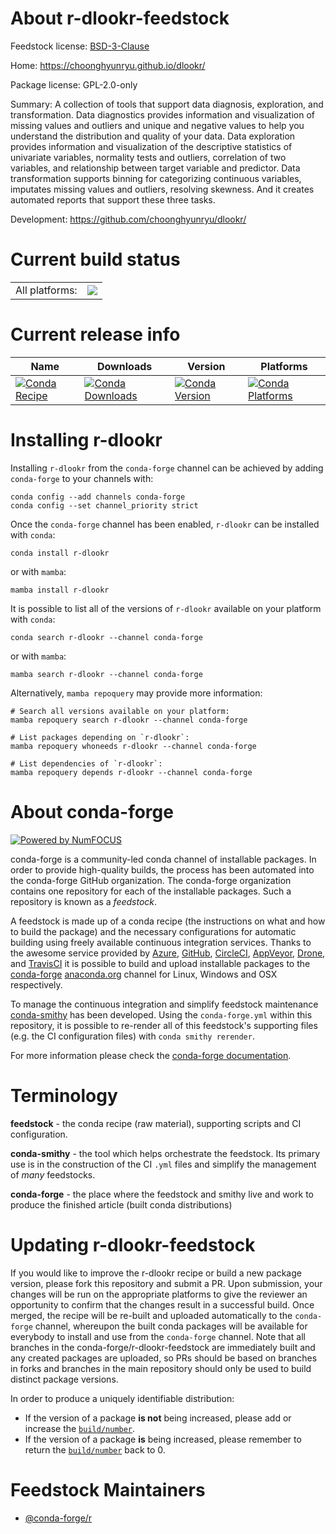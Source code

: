 About r-dlookr-feedstock
========================

Feedstock license: [BSD-3-Clause](https://github.com/conda-forge/r-dlookr-feedstock/blob/main/LICENSE.txt)

Home: https://choonghyunryu.github.io/dlookr/

Package license: GPL-2.0-only

Summary: A collection of tools that support data diagnosis, exploration, and transformation. Data diagnostics provides information and visualization of missing values and outliers and unique and negative values to help you understand the distribution and quality of your data. Data exploration provides information and visualization of the descriptive statistics of univariate variables, normality tests and outliers, correlation of two variables, and relationship between target variable and predictor. Data transformation supports binning for categorizing continuous variables, imputates missing values and outliers, resolving skewness. And it creates automated reports that support these three tasks.

Development: https://github.com/choonghyunryu/dlookr/

Current build status
====================


<table><tr><td>All platforms:</td>
    <td>
      <a href="https://dev.azure.com/conda-forge/feedstock-builds/_build/latest?definitionId=15821&branchName=main">
        <img src="https://dev.azure.com/conda-forge/feedstock-builds/_apis/build/status/r-dlookr-feedstock?branchName=main">
      </a>
    </td>
  </tr>
</table>

Current release info
====================

| Name | Downloads | Version | Platforms |
| --- | --- | --- | --- |
| [![Conda Recipe](https://img.shields.io/badge/recipe-r--dlookr-green.svg)](https://anaconda.org/conda-forge/r-dlookr) | [![Conda Downloads](https://img.shields.io/conda/dn/conda-forge/r-dlookr.svg)](https://anaconda.org/conda-forge/r-dlookr) | [![Conda Version](https://img.shields.io/conda/vn/conda-forge/r-dlookr.svg)](https://anaconda.org/conda-forge/r-dlookr) | [![Conda Platforms](https://img.shields.io/conda/pn/conda-forge/r-dlookr.svg)](https://anaconda.org/conda-forge/r-dlookr) |

Installing r-dlookr
===================

Installing `r-dlookr` from the `conda-forge` channel can be achieved by adding `conda-forge` to your channels with:

```
conda config --add channels conda-forge
conda config --set channel_priority strict
```

Once the `conda-forge` channel has been enabled, `r-dlookr` can be installed with `conda`:

```
conda install r-dlookr
```

or with `mamba`:

```
mamba install r-dlookr
```

It is possible to list all of the versions of `r-dlookr` available on your platform with `conda`:

```
conda search r-dlookr --channel conda-forge
```

or with `mamba`:

```
mamba search r-dlookr --channel conda-forge
```

Alternatively, `mamba repoquery` may provide more information:

```
# Search all versions available on your platform:
mamba repoquery search r-dlookr --channel conda-forge

# List packages depending on `r-dlookr`:
mamba repoquery whoneeds r-dlookr --channel conda-forge

# List dependencies of `r-dlookr`:
mamba repoquery depends r-dlookr --channel conda-forge
```


About conda-forge
=================

[![Powered by
NumFOCUS](https://img.shields.io/badge/powered%20by-NumFOCUS-orange.svg?style=flat&colorA=E1523D&colorB=007D8A)](https://numfocus.org)

conda-forge is a community-led conda channel of installable packages.
In order to provide high-quality builds, the process has been automated into the
conda-forge GitHub organization. The conda-forge organization contains one repository
for each of the installable packages. Such a repository is known as a *feedstock*.

A feedstock is made up of a conda recipe (the instructions on what and how to build
the package) and the necessary configurations for automatic building using freely
available continuous integration services. Thanks to the awesome service provided by
[Azure](https://azure.microsoft.com/en-us/services/devops/), [GitHub](https://github.com/),
[CircleCI](https://circleci.com/), [AppVeyor](https://www.appveyor.com/),
[Drone](https://cloud.drone.io/welcome), and [TravisCI](https://travis-ci.com/)
it is possible to build and upload installable packages to the
[conda-forge](https://anaconda.org/conda-forge) [anaconda.org](https://anaconda.org/)
channel for Linux, Windows and OSX respectively.

To manage the continuous integration and simplify feedstock maintenance
[conda-smithy](https://github.com/conda-forge/conda-smithy) has been developed.
Using the ``conda-forge.yml`` within this repository, it is possible to re-render all of
this feedstock's supporting files (e.g. the CI configuration files) with ``conda smithy rerender``.

For more information please check the [conda-forge documentation](https://conda-forge.org/docs/).

Terminology
===========

**feedstock** - the conda recipe (raw material), supporting scripts and CI configuration.

**conda-smithy** - the tool which helps orchestrate the feedstock.
                   Its primary use is in the construction of the CI ``.yml`` files
                   and simplify the management of *many* feedstocks.

**conda-forge** - the place where the feedstock and smithy live and work to
                  produce the finished article (built conda distributions)


Updating r-dlookr-feedstock
===========================

If you would like to improve the r-dlookr recipe or build a new
package version, please fork this repository and submit a PR. Upon submission,
your changes will be run on the appropriate platforms to give the reviewer an
opportunity to confirm that the changes result in a successful build. Once
merged, the recipe will be re-built and uploaded automatically to the
`conda-forge` channel, whereupon the built conda packages will be available for
everybody to install and use from the `conda-forge` channel.
Note that all branches in the conda-forge/r-dlookr-feedstock are
immediately built and any created packages are uploaded, so PRs should be based
on branches in forks and branches in the main repository should only be used to
build distinct package versions.

In order to produce a uniquely identifiable distribution:
 * If the version of a package **is not** being increased, please add or increase
   the [``build/number``](https://docs.conda.io/projects/conda-build/en/latest/resources/define-metadata.html#build-number-and-string).
 * If the version of a package **is** being increased, please remember to return
   the [``build/number``](https://docs.conda.io/projects/conda-build/en/latest/resources/define-metadata.html#build-number-and-string)
   back to 0.

Feedstock Maintainers
=====================

* [@conda-forge/r](https://github.com/conda-forge/r/)

